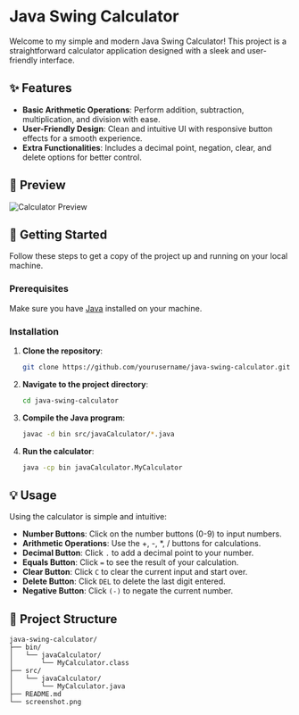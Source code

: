 # Java Swing Calculator

Welcome to my simple and modern Java Swing Calculator! This project is a straightforward calculator application designed with a sleek and user-friendly interface.

## ✨ Features

- **Basic Arithmetic Operations**: Perform addition, subtraction, multiplication, and division with ease.
- **User-Friendly Design**: Clean and intuitive UI with responsive button effects for a smooth experience.
- **Extra Functionalities**: Includes a decimal point, negation, clear, and delete options for better control.

## 🎨 Preview

![Calculator Preview](src/calculatorImage)

## 🚀 Getting Started

Follow these steps to get a copy of the project up and running on your local machine.

### Prerequisites

Make sure you have [Java](https://www.oracle.com/java/technologies/javase-jdk11-downloads.html) installed on your machine.

### Installation

1. **Clone the repository**:
    ```bash
    git clone https://github.com/yourusername/java-swing-calculator.git
    ```
2. **Navigate to the project directory**:
    ```bash
    cd java-swing-calculator
    ```
3. **Compile the Java program**:
    ```bash
    javac -d bin src/javaCalculator/*.java
    ```
4. **Run the calculator**:
    ```bash
    java -cp bin javaCalculator.MyCalculator
    ```

## 💡 Usage

Using the calculator is simple and intuitive:

- **Number Buttons**: Click on the number buttons (0-9) to input numbers.
- **Arithmetic Operations**: Use the +, -, *, / buttons for calculations.
- **Decimal Button**: Click `.` to add a decimal point to your number.
- **Equals Button**: Click `=` to see the result of your calculation.
- **Clear Button**: Click `C` to clear the current input and start over.
- **Delete Button**: Click `DEL` to delete the last digit entered.
- **Negative Button**: Click `(-)` to negate the current number.

## 📁 Project Structure

```plaintext
java-swing-calculator/
├── bin/
│   └── javaCalculator/
│       └── MyCalculator.class
├── src/
│   └── javaCalculator/
│       └── MyCalculator.java
├── README.md
└── screenshot.png
